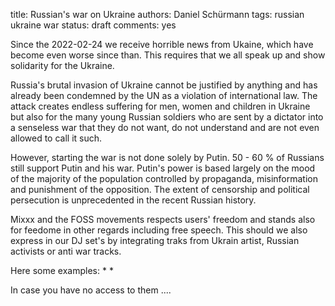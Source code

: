 title: Russian's war on Ukraine
authors: Daniel Schürmann
tags: russian ukraine war
status: draft
comments: yes

Since the 2022-02-24 we receive horrible news from Ukaine, which have become even worse since than. This requires that we all speak up and show solidarity for the Ukraine.

Russia's brutal invasion of Ukraine cannot be justified by anything and has already been condemned by the UN as a violation of international law. The attack creates endless suffering for men, women and children in Ukraine but also for the many young Russian soldiers who are sent by a dictator into a senseless war that they do not want, do not understand and are not even allowed to call it such.

However, starting the war is not done solely by Putin. 50 - 60 % of Russians still support Putin and his war. Putin's power is based largely on the mood of the majority of the population controlled by propaganda, misinformation and punishment of the opposition. The extent of censorship and political persecution is unprecedented in the recent Russian history.

Mixxx and the FOSS movements respects users' freedom and stands also for feedome in other regards including free speech. This should we also express in our DJ set's by integrating traks from Ukrain artist, Russian activists or anti war tracks.

Here some examples:
*
*

In case you have no access to them ....
